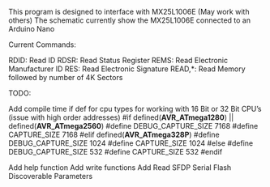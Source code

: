 This program is designed to interface with MX25L1006E (May work with others)
The schematic currently show  the MX25L1006E connected to an Arduino Nano

Current Commands:

RDID:  Read ID
RDSR:  Read Status Register
REMS:  Read Electronic Manufacturer ID
RES:  Read Electronic Signature
READ,*:  Read Memory followed by number of 4K Sectors

TODO:

Add compile time if def for cpu types for working with 16 Bit or 32 Bit CPU’s (issue with high order addresses)
#if defined(__AVR_ATmega1280__) || defined(__AVR_ATmega2560__)
#define DEBUG_CAPTURE_SIZE 7168
#define CAPTURE_SIZE 7168
#elif defined(__AVR_ATmega328P__)
#define DEBUG_CAPTURE_SIZE 1024
#define CAPTURE_SIZE 1024
#else
#define DEBUG_CAPTURE_SIZE 532
#define CAPTURE_SIZE 532
#endif

Add help function
Add write functions 
Add Read SFDP Serial Flash Discoverable Parameters
